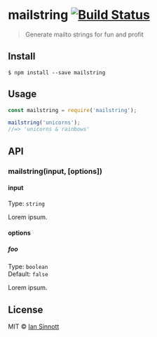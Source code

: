 # mailstring [![Build Status](https://travis-ci.org/iansinnott/mailstring.svg?branch=master)](https://travis-ci.org/iansinnott/mailstring)

> Generate mailto strings for fun and profit


## Install

```
$ npm install --save mailstring
```


## Usage

```js
const mailstring = require('mailstring');

mailstring('unicorns');
//=> 'unicorns & rainbows'
```


## API

### mailstring(input, [options])

#### input

Type: `string`

Lorem ipsum.

#### options

##### foo

Type: `boolean`<br>
Default: `false`

Lorem ipsum.


## License

MIT © [Ian Sinnott](https://iansinnott.com)
